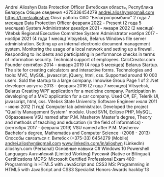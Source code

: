 Andrei Alioshyn
Data Protection Officer
Витебская область, Республика Беларусь
Общие сведения
+375336454279
andrei.alioshyn@gmail.com
https://t.me/aalioshyn
Опыт работы
ОАО "Белагропромбанк"
2 года 7 месяцев
Data Protection Officer
февраля 2022 - Present (2 года 5 месяцев)
System Administrator
декабря 2021 - января 2022 (2 месяца)
Vitebsk Regional Executive Committee
System Administrator
ноября 2017 - ноября 2021 (4 года 1 месяц)
Vitsyebsk, Belarus
Windows file server administration. Setting up an internal electronic document
management system. Monitoring the usage of a local network and setting up
a firewall. Responding to incidents and participating in performance checks in
terms of information security. Technical support of employees.
CalcCreator.com
Founder
сентября 2014 - января 2019 (4 года 5 месяцев)
Belarus
Startup. The site for creating calculators and interactive forms. Technologies
and tools: MVC, MySQL, javascript, jQuery, html, css. Supported around 10
000 users. Sold the startup to a large company.
Innowise Group
Page 1 of 2
.Net developer
августа 2013 - февраля 2016 (2 года 7 месяцев)
Vitsyebsk, Belarus
Creating WPF application for a medicine company. Participation in developing
of a MVC application for a car company. Used C#, EF, Telerik UI, javascript,
html, css.
Vitebsk State University
Software Engineer
июля 2011 - июня 2012 (1 год)
Computer lab administrator. Developed the project "Quality Management
System" module. Used SVN, Eclipse PHP, MySQL.
Образование
VSU named after P.M. Masherov
Master's degree, Theory and methods of teaching and education (in the field of
informatics) · (сентября 2017 - февраля 2019)
VSU named after P.M. Masherov
Bachelor's degree, Mathematics and Computer Science · (2008 - 2013)
Способы связаться
г. Витебск
(+375-33) 6454279 (Mobile)
andrei.alioshyn@gmail.com
www.linkedin.com/in/alioshyn
(LinkedIn)
alioshyn.com (Personal)
Основные навыки
C#
Windows 10
Powershell
Languages
Английский (Limited Working)
Русский (Native or Bilingual)
Certifications
MCPS: Microsoft Certified
Professional
Exam 480: Programming in HTML5
with JavaScript and CSS3
MS: Programming in HTML5 with
JavaScript and CSS3 Specialist
Honors-Awards
hackby'13
